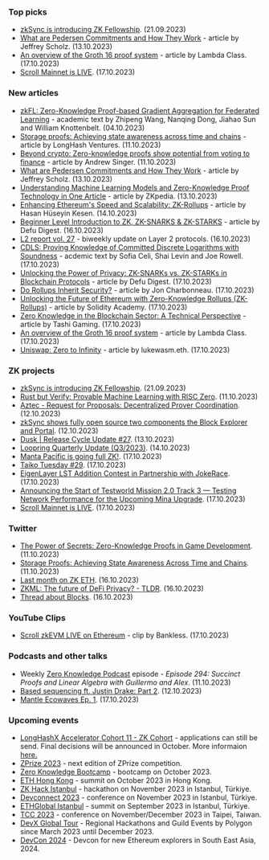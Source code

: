 ### Top picks
* [zkSync is introducing ZK Fellowship](https://twitter.com/zksync/status/1704842985890836905?s=20). (21.09.2023)
* [What are Pedersen Commitments and How They Work](https://www.rareskills.io/post/pedersen-commitment) - article by Jeffrey Scholz. (13.10.2023)
* [An overview of the Groth 16 proof system](https://blog.lambdaclass.com/groth16/) - article by Lambda Class. (17.10.2023)
* [Scroll Mainnet is LIVE](https://twitter.com/Scroll_ZKP/status/1714267555307950451). (17.10.2023)

### New articles 
* [zkFL: Zero-Knowledge Proof-based Gradient
Aggregation for Federated Learning](https://arxiv.org/pdf/2310.02554.pdf) - academic text by Zhipeng Wang, Nanqing Dong, Jiahao Sun and William Knottenbelt. (04.10.2023)
* [Storage proofs: Achieving state awareness across time and chains](https://longhashvc.medium.com/storage-proofs-achieving-state-awareness-across-time-and-chains-0f6e4e898550) - article by LongHash Ventures. (11.10.2023)
* [Beyond crypto: Zero-knowledge proofs show potential from voting to finance](https://cointelegraph.com/magazine/crypto-zero-knowledge-voting-finance/) - article by Andrew Singer. (11.10.2023)
* [What are Pedersen Commitments and How They Work](https://www.rareskills.io/post/pedersen-commitment) - article by Jeffrey Scholz. (13.10.2023)
* [Understanding Machine Learning Models and Zero-Knowledge Proof Technology in One Article](https://medium.com/@zkpedia33/understanding-machine-learning-models-and-zero-knowledge-proof-technology-in-one-article-6eec05a9fb37) - article by ZKpedia. (13.10.2023)
* [Enhancing Ethereum's Speed and Scalability: ZK-Rollups](https://medium.com/@hasanhkesen/enhancing-ethereums-speed-and-scalability-zk-rollups-dbb84a9565d5) - article by Hasan Hüseyin Kesen. (14.10.2023)
* [Beginner Level Introduction to ZK, ZK-SNARKS & ZK-STARKS](https://medium.com/@defu.digest/beginner-level-introduction-to-zk-zk-snarks-zk-starks-68aac3b2ad70) - article by Defu Digest. (16.10.2023)
* [L2 report vol. 27](https://medium.com/paradigm-research/l2-report-vol-27-f6468c2f250e) - biweekly update on Layer 2 protocols. (16.10.2023)
* [CDLS: Proving Knowledge of Committed Discrete Logarithms with Soundness](https://eprint.iacr.org/2023/1595.pdf) - acdemic text by Sofia Celi, Shai Levin and Joe Rowell. (17.10.2023)
* [Unlocking the Power of Privacy: ZK-SNARKs vs. ZK-STARKs in Blockchain Protocols](https://medium.com/@solidity101/unlocking-the-power-of-privacy-zk-snarks-vs-zk-starks-in-blockchain-protocols-eb86ca77fced) - article by Defu Digest. (17.10.2023)
* [Do Rollups Inherit Security?](https://dba.xyz/do-rollups-inherit-security/) - article by Jon Charbonneau. (17.10.2023)
* [Unlocking the Future of Ethereum with Zero-Knowledge Rollups (ZK-Rollups)](https://medium.com/@solidity101/unlocking-the-future-of-ethereum-with-zero-knowledge-rollups-zk-rollups-f15a0c5fef32) - article by Solidity Academy. (17.10.2023)
* [Zero Knowledge in the Blockchain Sector: A Technical Perspective](https://medium.com/@tashigaming/zero-knowledge-in-the-blockchain-sector-a-technical-perspective-f8d8a7d21af0) - article by Tashi Gaming. (17.10.2023)
* [An overview of the Groth 16 proof system](https://blog.lambdaclass.com/groth16/) - article by Lambda Class. (17.10.2023)
* [Uniswap: Zero to Infinity](https://mirror.xyz/lukewasm.eth/A4_r4T5qFXFtY5J9SBtlbmB8IAQc9LlsgooH6y7t6Sg) - article by lukewasm.eth. (17.10.2023)

### ZK projects
* [zkSync is introducing ZK Fellowship](https://twitter.com/zksync/status/1704842985890836905?s=20). (21.09.2023)
* [Rust but Verify: Provable Machine Learning with RISC Zero](https://www.risczero.com/news/rust-but-verify). (11.10.2023)
* [Aztec - Request for Proposals: Decentralized Prover Coordination](https://discourse.aztec.network/t/request-for-proposals-decentralized-prover-coordination/2397/1). (12.10.2023)
* [zkSync shows fully open source two components the Block Explorer and Portal](https://twitter.com/zksync/status/1712457090613268926). (12.10.2023)
* [Dusk | Release Cycle Update #27](https://dusk.network/news/release-cycle-update-27). (13.10.2023)
* [Loopring Quarterly Update (Q3/2023)](https://medium.com/loopring-protocol/loopring-quarterly-update-q3-2023-34f30b88f2de). (14.10.2023)
* [Manta Pacific is going full ZK!](https://twitter.com/zerokn0wledge_/status/1714146521917071529). (17.10.2023)
* [Taiko Tuesday #29](https://community.taiko.xyz/t/taiko-tuesday-29-2023-10-18/1250). (17.10.2023)
* [EigenLayer LST Addition Contest in Partnership with JokeRace](https://www.blog.eigenlayer.xyz/eigenlayer-lst-addition-contest-in-partnership-with-jokerace/). (17.10.2023)
* [Announcing the Start of Testworld Mission 2.0 Track 3 — Testing Network Performance for the Upcoming Mina Upgrade](https://minaprotocol.com/blog/announcing-the-start-of-testworld-mission2-0-track3). (17.10.2023)
* [Scroll Mainnet is LIVE](https://twitter.com/Scroll_ZKP/status/1714267555307950451). (17.10.2023)

### Twitter
* [The Power of Secrets: Zero-Knowledge Proofs in Game Development](https://twitter.com/PetyaDmitriev/status/1712120709068009499). (11.10.2023)
* [Storage Proofs: Achieving State Awareness Across Time and Chains](https://twitter.com/LongHashVC/status/1712085184181616659?s=20). (11.10.2023)
* [Last month on ZK ETH](https://twitter.com/ZKValidator/status/1713903133309432170). (16.10.2023)
* [ZKML: The future of DeFi Privacy? - TLDR](https://twitter.com/SingularityDAO/status/1713885416447693053). (16.10.2023)
* [Thread about Blocks](https://twitter.com/taikoxyz/status/1713979400302280707). (16.10.2023)

### YouTube Clips
* [Scroll zkEVM LIVE on Ethereum](https://www.youtube.com/watch?v=FWzdCbFXAy8) - clip by Bankless. (17.10.2023)

### Podcasts and other talks
* Weekly [Zero Knowledge Podcast](https://zeroknowledge.fm/294-2/) episode - *Episode 294: Succinct Proofs and Linear Algebra with Guillermo and Alex*. (11.10.2023) 
* [Based sequencing ft. Justin Drake: Part 2](https://twitter.com/taikoxyz/status/1712437493721702615). (12.10.2023)
* [Mantle Ecowaves Ep. 1](https://twitter.com/0xMantle/status/1714279635314417991). (17.10.2023)

### Upcoming events
* [LongHashX Accelerator Cohort 11 - ZK Cohort](https://longhashventures.typeform.com/ZKCohort?typeform-source=t.co) - applications can still be send. Final decisions will be announced in October. More informaion [here.](https://www.longhash.vc/accelerator/zk-accelerator/)
* [ZPrize 2023](https://www.zprize.io/#2023) - next edition of ZPrize competition.
* [Zero Knowledge Bootcamp](https://www.rareskills.io/) - bootcamp on October 2023.
* [ETH Hong Kong](https://www.ethhongkong.co/) - summit on October 2023 in Hong Kong.
* [ZK Hack Istanbul](https://www.zkistanbul.com/) - hackathon on November 2023 in Istanbul, Türkiye.
* [Devconnect 2023](https://devconnect.org/) - conference on November 2023 in Istanbul, Türkiye.
* [ETHGlobal Istanbul](https://ethglobal.com/events/istanbul) - summit on September 2023 in Istanbul, Türkiye.
* [TCC 2023](https://tcc.iacr.org/2023/) - conference on November/December 2023 in Taipei, Taiwan.
* [DevX Global Tour](https://polygon.technology/blog/polygon-labs-announces-devx-global-tour) - Regional Hackathons and Guild Events by Polygon since March 2023 until December 2023.
* [DevCon 2024](https://devcon.org/) - Devcon for new Ethereum explorers in South East Asia, 2024.
